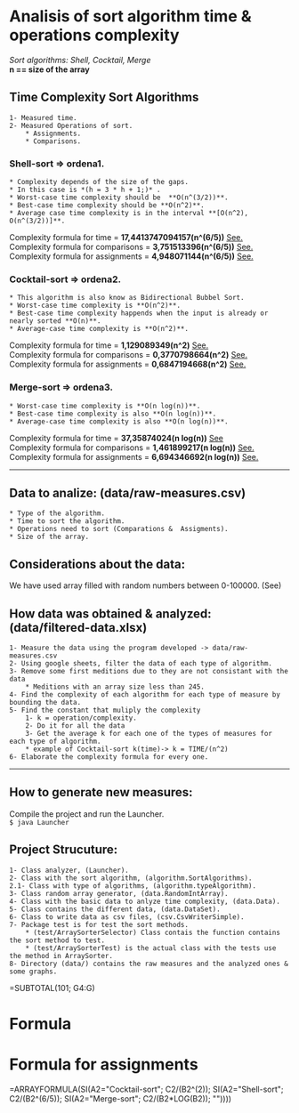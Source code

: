 # Analisis of sort algorithm time & operations complexity  

*Sort algorithms: Shell, Cocktail, Merge*  
**n == size of the array**  

## Time Complexity Sort Algorithms
    1- Measured time.
    2- Measured Operations of sort.
        * Assignments.
        * Comparisons.

### Shell-sort => ordena1.
    * Complexity depends of the size of the gaps.
    * In this case is *(h = 3 * h + 1;)* .
    * Worst-case time complexity should be  **O(n^(3/2))**.
    * Best-case time complexity should be **O(n^2)**.
    * Average case time complexity is in the interval **[O(n^2), O(n^(3/2))]**.
  
Complexity formula for time = **17,4413747094157(n^(6/5))**  [See.](data/graphs/Shell-sort-Time.png)  
Complexity formula for comparisons = **3,751513396(n^(6/5))**  [See.](data/graphs/Shell-sort-Comparisons.png)  
Complexity formula for assignments = **4,948071144(n^(6/5))**  [See.](data/graphs/Shell-Assignments.png)  


### Cocktail-sort => ordena2.
    * This algorithm is also know as Bidirectional Bubbel Sort.
    * Worst-case time complexity is **O(n^2)**.
    * Best-case time complexity happends when the input is already or nearly sorted **O(n)**.
    * Average-case time complexity is **O(n^2)**.
  
Complexity formula for time = **1,129089349(n^2)**  [See.](data/graphs/Cocktail-sort-Time.png)  
Complexity formula for comparisons = **0,3770798664(n^2)**  [See.](data/graphs/Cocktail-sort-Comparisons.png)  
Complexity formula for assignments = **0,6847194668(n^2)**  [See.](data/graphs/Cocktail-sort-Assignments.png)  

### Merge-sort => ordena3. 
    * Worst-case time complexity is **O(n log(n))**.
    * Best-case time complexity is also **O(n log(n))**.
    * Average-case time complexity is also **O(n log(n))**.
  
Complexity formula for time = **37,35874024(n log(n))**  [See](data/graphs/Merge-sort-Time.png)  
Complexity formula for comparisons = **1,461899217(n log(n))**  [See.](data/graphs/Merge-sort-Comparisons.png)  
Complexity formula for assignments = **6,694346692(n log(n))**  [See.](data/graphs/Merge-sort-Assignments.png)  

---
## Data to analize: (data/raw-measures.csv)
	* Type of the algorithm.
    * Time to sort the algorithm.
	* Operations need to sort (Comparations &  Assigments).
	* Size of the array.

## Considerations about the data:
We have used array filled with random numbers between 0-100000. (See)

## How data was obtained & analyzed: (data/filtered-data.xlsx)
    1- Measure the data using the program developed -> data/raw-measures.csv
    2- Using google sheets, filter the data of each type of algorithm.
    3- Remove some first meditions due to they are not consistant with the data
        * Meditions with an array size less than 245.
    4- Find the complexity of each algorithm for each type of measure by bounding the data.
    5- Find the constant that muliply the complexity
        1- k = operation/complexity.
        2- Do it for all the data
        3- Get the average k for each one of the types of measures for each type of algorithm.
        * example of Cocktail-sort k(time)-> k = TIME/(n^2)
    6- Elaborate the complexity formula for every one.
---

## How to generate new measures:
Compile the project and run the Launcher.  
<code>$ java Launcher</code>

## Project Strucuture:
    1- Class analyzer, (Launcher).
    2- Class with the sort algorithm, (algorithm.SortAlgorithms).
    2.1- Class with type of algorithms, (algorithm.typeAlgorithm).
    3- Class random array generator, (data.RandomIntArray).
    4- Class with the basic data to anlyze time complexity, (data.Data).
    5- Class contains the different data, (data.DataSet).
    6- Class to write data as csv files, (csv.CsvWriterSimple).
    7- Package test is for test the sort methods.
        * (test/ArraySorterSelector) Class contais the function contains the sort method to test.
        * (test/ArraySorterTest) is the actual class with the tests use the method in ArraySorter.
    8- Directory (data/) contains the raw measures and the analyzed ones & some graphs.



=SUBTOTAL(101; G4:G)

# Formula 
# Formula for assignments
=ARRAYFORMULA(SI(A2="Cocktail-sort"; C2/(B2^(2)); SI(A2="Shell-sort"; C2/(B2^(6/5)); SI(A2="Merge-sort"; C2/(B2*LOG(B2)); ""))))